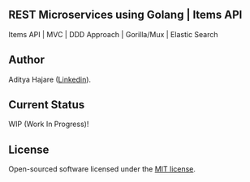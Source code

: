 ## REST Microservices using Golang | Items API
Items API | MVC | DDD Approach | Gorilla/Mux | Elastic Search

## Author
Aditya Hajare ([Linkedin](https://in.linkedin.com/in/aditya-hajare)).

## Current Status
WIP (Work In Progress)!

## License
Open-sourced software licensed under the [MIT license](http://opensource.org/licenses/MIT).